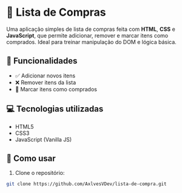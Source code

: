 # 🛒 Lista de Compras

Uma aplicação simples de lista de compras feita com **HTML**, **CSS** e **JavaScript**, que permite adicionar, remover e marcar itens como comprados. Ideal para treinar manipulação do DOM e lógica básica.

## 🔧 Funcionalidades

- ✅ Adicionar novos itens
- ❌ Remover itens da lista
- 📝 Marcar itens como comprados


## 💻 Tecnologias utilizadas

- HTML5
- CSS3
- JavaScript (Vanilla JS)

## 🚀 Como usar

1. Clone o repositório:
```bash
git clone https://github.com/AxlvesVDev/lista-de-compra.git
